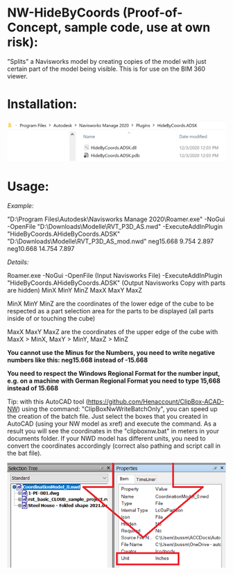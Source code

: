 # NW-HideByCoords (Proof-of-Concept, sample code, use at own risk):
"Splits" a Navisworks model by creating copies of the model with just certain part of the model being visible. This is for use on the BIM 360 viewer.

# Installation:
<img src="./HideByCoordsInstall.png" width=600>

# Usage:

<i>Example:</i>

"D:\Program Files\Autodesk\Navisworks Manage 2020\Roamer.exe" -NoGui -OpenFile "D:\Downloads\Modelle\RVT_P3D_AS.nwd" -ExecuteAddInPlugin "HideByCoords.AHideByCoords.ADSK" "D:\Downloads\Modelle\RVT_P3D_AS_mod.nwd" neg15.668 9.754 2.897 neg10.668 14.754 7.897

<i>Details:</i>

Roamer.exe -NoGui -OpenFile (Input Navisworks File) -ExecuteAddInPlugin "HideByCoords.AHideByCoords.ADSK" (Output Navisworks Copy with parts are hidden) MinX MinY MinZ MaxX MaxY MaxZ

MinX MinY MinZ are the coordinates of the lower edge of the cube to be respected as a part selection area for the parts to be displayed (all parts inside of or touching the cube)

MaxX MaxY MaxZ are the coordinates of the upper edge of the cube with MaxX > MinX, MaxY > MinY, MaxZ > MinZ

<b>You cannot use the Minus for the Numbers, you need to write negative numbers like this: neg15.668 instead of -15.668</b>

<b>You need to respect the Windows Regional Format for the number input, e.g. on a machine with German Regional Format you need to type 15,668 instead of 15.668</b>

Tip: with this AutoCAD tool (https://github.com/Henaccount/ClipBox-ACAD-NW) using the command: "ClipBoxNwWriteBatchOnly", you can speed up the creation of the batch file. Just select the boxes that you created in AutoCAD (using your NW model as xref) and execute the command. As a result you will see the coordinates in the "clipboxnw.bat" in meters in your documents folder. If your NWD model has different units, you need to convert the coordinates accordingly (correct also pathing and script call in the bat file).

<img src="./nw-units.png" width=600>
